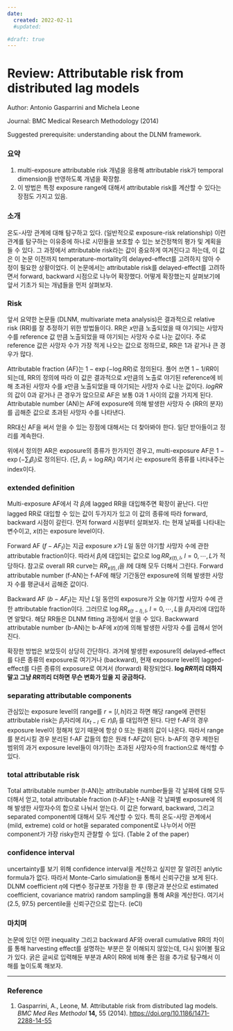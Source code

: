 ```yaml
---
date:
  created: 2022-02-11
  #updated:

#draft: true
---
```


# Review: Attributable risk from distributed lag models

Author: Antonio Gasparrini and Michela Leone

Journal: BMC Medical Research Methodology (2014)

Suggested prerequisite: understanding about the DLNM framework.



### 요약

1. multi-exposure attributable risk 개념을 응용해 attributable risk가 temporal dimension을 반영하도록 개념을 확장함.
2. 이 방법은 특정 exposure range에 대해서 attributable risk를 계산할 수 있다는 장점도 가지고 있음.



### 소개

온도-사망 관계에 대해 탐구하고 있다. (일반적으로 exposure-risk relationship) 이런 관계를 탐구하는 이유중에 하나로 시민들을 보호할 수 있는 보건정책의 평가 및 계획을 들 수 있다. 그 과정에서 attributable risk라는 값이 중요하게 여겨진다고 하는데, 이 값은 이 논문 이전까지 temperature-mortality의 delayed-effect를 고려하지 않아 수정이 필요한 상황이었다. 이 논문에서는 attributable risk를 delayed-effect를 고려하면서 forward, backward 시점으로 나누어 확장했다. 어떻게 확장했는지 살펴보기에 앞서 기초가 되는 개념들을 먼저 살펴보자.



### Risk

앞서 요약한 논문들 (DLNM, multivariate meta analysis)은 결과적으로 relative risk (RR)를 잘 추정하기 위한 방법들이다. RR은 $x$만큼 노출되었을 때 야기되는 사망자 수를 reference 값 만큼 노출되었을 때 야기되는 사망자 수로 나눈 값이다. 주로 reference 값은 사망자 수가 가장 적게 나오는 값으로 정하므로, RR은 1과 같거나 큰 경우가 많다. 

Attributable fraction (AF)는 $1-\exp(-\log RR)$로 정의된다. 풀어 쓰면 $1-1/RR$이 되는데, RR의 정의에 따라 이 값은 결과적으로 $x$만큼의 노출로 야기된 reference에 비해 초과된 사망자 수를 $x$만큼 노출되었을 때 야기되는 사망자 수로 나눈 값이다. $log RR$의 값이 0과 같거나 큰 경우가 많으므로 AF은 보통 0과 1 사이의 값을 가지게 된다. Attributable number (AN)는 AF에 exposure에 의해 발생한 사망자 수 (RR의 분자)를 곱해준 값으로 초과된 사망자 수를 나타낸다.

RR대신 AF을 써서 얻을 수 있는 장점에 대해서는 더 찾아봐야 한다. 일단 받아들이고 정리를 계속한다.

위에서 정의한 AR은 exposure의 종류가 한가지인 경우고, multi-exposure AF은 $1-\exp(-\sum_i \beta_i)$로 정의된다. (단, $\beta_i = \log RR _i)$ 여기서 $i$는 exposure의 종류를 나타내주는 index이다. 



### extended definition

Multi-exposure AF에서 각 $\beta_i$에 lagged RR을 대입해주면 확장이 끝난다. 다만 lagged RR로 대입할 수 있는 값이 두가지가 있고 이 값의 종류에 따라 forward, backward 시점이 갈린다. 먼저 forward 시점부터 살펴보자. $t$는 현재 날짜를 나타내는 변수이고, $x(t)$는 exposure level이다.

Forward AF ($f-AF_t$)는 지금 exposure $x$가 $L$일 동안 야기할 사망자 수에 관한 attributable fraction이다. 따라서 $\beta_i$에 대입되는 값으로 $\log RR_{x(t), l}$, $l = 0, \cdots, L$가 적당하다. 참고로 overall RR curve는 $RR_{x(t), l}$을 $l$에 대해 모두 더해서 그린다. Forward attributable number (f-AN)는 f-AF에 해당 기간동안 exposure에 의해 발생한 사망자 수를 평균내서 곱해준 값이다.

Backward AF ($b-AF_t$)는 지난 $L$일 동안의 exposure가 오늘 야기할 사망자 수에 관한 attributable fraction이다. 그러므로 $\log RR_{x(t-l), l}$, $l = 0, \cdots, L$을 $\beta_i$자리에 대입하면 알맞다. 해당 RR들은 DLNM fitting 과정에서 얻을 수 있다. Backwward attributable number (b-AN)는 b-AF에 $x(t)$에 의해 발생한 사망자 수를 곱해서 얻어진다.

확장한 방법은 보았듯이 상당히 간단하다. 과거에 발생한 exposure의 delayed-effect를 다른 종류의 exposure로 여기거나 (backward), 현재 exposure level의 lagged-effect를 다른 종류의 exposure로 여겨서 (forward) 확장되었다. **$\log RR$끼리 더하지 말고 그냥 $RR$끼리 더하면 무슨 변화가 있을 지 궁금하다.** 



### separating attributable components

관심있는 exposure level의 range를 $r = [l, h]$라고 하면 해당 range에 관련된 attributable risk는 $\beta_l$자리에 $I(x_{t-l} \in r) \beta_l$ 를 대입하면 된다. 다만 f-AF의 경우 exposure level이 정해져 있기 때문에 항상 0 또는 원래의 값이 나온다. 따라서 range를 분리시킬 경우 분리된 f-AF 값들의 합은 원래 f-AF값이 된다. b-AF의 경우 제한된 범위의 과거 exposure level들이 야기하는 초과된 사망자수의 fraction으로 해석할 수 있다.



### total attributable risk

Total attributable number (t-AN)는 attributable number들을 각 날짜에 대해 모두 더해서 얻고, total attributable fraction (t-AF)는 t-AN을 각 날짜별 exposure에 의해 발생한 사망자수의 합으로 나눠서 얻는다. 이 값은 forward, backward, 그리고 separated component에 대해서 모두 계산할 수 있다. 특히 온도-사망 관계에서 (mild, extreme) cold or hot을 separated component로 나누어서 어떤 component가 가장 risky한지 관찰할 수 있다. (Table 2 of the paper)



### confidence interval

uncertainty를 보기 위해 confidence interval을 계산하고 싶지만 잘 알려진 anlytic formula가 없다. 따라서 Monte-Carlo simulation을 통해서 신뢰구간을 보게 된다. DLNM coefficient $\eta$에 다변수 정규분포 가정을 한 후 (평균과 분산으로 estimated coefficient, covariance matrix) random sampling을 통해 AR을 계산한다. 여기서 (2.5, 97.5) percentile을 신뢰구간으로 잡는다. (eCI)



### 마치며

논문에 있던 어떤 inequality 그리고 backward AF와 overall cumulative RR의 차이를 통해 harvesting effect를 설명하는 부분은 잘 이해되지 않았는데, 다시 읽어볼 필요가 있다. 굵은 글씨로 입력해둔 부분과 AR이 RR에 비해 좋은 점을 추가로 탐구해서 이해를 높이도록 해보자.

---

### Reference

1. Gasparrini, A., Leone, M. Attributable risk from distributed lag models. *BMC Med Res Methodol* **14,** 55 (2014). https://doi.org/10.1186/1471-2288-14-55